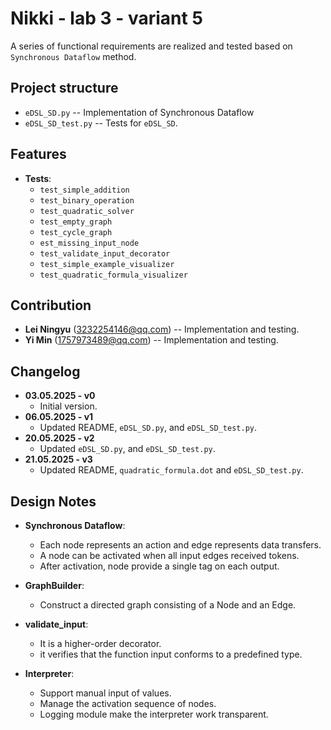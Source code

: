 # Nikki - lab 3 - variant 5

A series of functional requirements are realized and tested based on
`Synchronous Dataflow` method.

## Project structure

- `eDSL_SD.py` -- Implementation of Synchronous Dataflow
- `eDSL_SD_test.py` -- Tests for `eDSL_SD`.

## Features

- **Tests**:
   - `test_simple_addition`
   - `test_binary_operation`
   - `test_quadratic_solver`
   - `test_empty_graph`
   - `test_cycle_graph`
   - `est_missing_input_node`
   - `test_validate_input_decorator`
   - `test_simple_example_visualizer`
   - `test_quadratic_formula_visualizer`

## Contribution

- **Lei Ningyu** (3232254146@qq.com) -- Implementation and testing.
- **Yi Min** (1757973489@qq.com) -- Implementation and testing.

## Changelog

- **03.05.2025 - v0**
   - Initial version.
- **06.05.2025 - v1**
   - Updated README, `eDSL_SD.py`, and `eDSL_SD_test.py`.
- **20.05.2025 - v2**
   - Updated `eDSL_SD.py`, and `eDSL_SD_test.py`.
- **21.05.2025 - v3**
   - Updated README, `quadratic_formula.dot` and `eDSL_SD_test.py`.

## Design Notes

- **Synchronous Dataflow**:
   - Each node represents an action and edge represents data transfers.
   - A node can be activated when all input edges received tokens.
   - After activation, node provide a single tag on each output.

- **GraphBuilder**:
   - Construct a directed graph consisting of a Node and an Edge.

- **validate_input**:
   - It is a higher-order decorator.
   - it verifies that the function input conforms to a predefined type.

- **Interpreter**:
   - Support manual input of values.
   - Manage the activation sequence of nodes.
   - Logging module make the interpreter work transparent.
